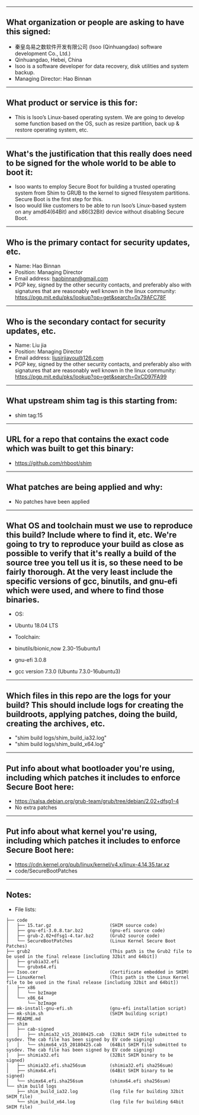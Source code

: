 -------------------------------------------------------------------------------
What organization or people are asking to have this signed:
-------------------------------------------------------------------------------
- 秦皇岛易之数软件开发有限公司 (Isoo (Qinhuangdao) software development Co., Ltd.)
- Qinhuangdao, Hebei, China
- Isoo is a software developer for data recovery, disk utilities and system backup.
- Managing Director: Hao Binnan

-------------------------------------------------------------------------------
What product or service is this for:
-------------------------------------------------------------------------------
- This is Isoo’s Linux-based operating system. We are going to develop some function based on the OS, such as resize partition, back up & restore operating system, etc.

-------------------------------------------------------------------------------
What's the justification that this really does need to be signed for the whole world to be able to boot it:
-------------------------------------------------------------------------------
- Isoo wants to employ Secure Boot for building a trusted operating system from Shim to GRUB to the kernel to signed filesystem partitions. Secure Boot is the first step for this.
- Isoo would like customers to be able to run Isoo’s Linux-based system on any amd64(64Bit) and x86(32Bit) device without disabling Secure Boot.

-------------------------------------------------------------------------------
Who is the primary contact for security updates, etc.
-------------------------------------------------------------------------------
- Name: Hao Binnan
- Position: Managing Director
- Email address: haobinnan@gmail.com
- PGP key, signed by the other security contacts, and preferably also with signatures that are reasonably well known in the linux community: https://pgp.mit.edu/pks/lookup?op=get&search=0x79AFC78F

-------------------------------------------------------------------------------
Who is the secondary contact for security updates, etc.
-------------------------------------------------------------------------------
- Name: Liu jia
- Position: Managing Director
- Email address: liusirjiayou@126.com
- PGP key, signed by the other security contacts, and preferably also with signatures that are reasonably well known in the linux community: https://pgp.mit.edu/pks/lookup?op=get&search=0xCD97FA99

-------------------------------------------------------------------------------
What upstream shim tag is this starting from:
-------------------------------------------------------------------------------
- shim tag:15

-------------------------------------------------------------------------------
URL for a repo that contains the exact code which was built to get this binary:
-------------------------------------------------------------------------------
- https://github.com/rhboot/shim

-------------------------------------------------------------------------------
What patches are being applied and why:
-------------------------------------------------------------------------------
- No patches have been applied

-------------------------------------------------------------------------------
What OS and toolchain must we use to reproduce this build?  Include where to find it, etc.  We're going to try to reproduce your build as close as possible to verify that it's really a build of the source tree you tell us it is, so these need to be fairly thorough. At the very least include the specific versions of gcc, binutils, and gnu-efi which were used, and where to find those binaries.
-------------------------------------------------------------------------------
- OS: 
- Ubuntu 18.04 LTS

- Toolchain: 
- binutils/bionic,now 2.30-15ubuntu1
- gnu-efi 3.0.8
- gcc version 7.3.0 (Ubuntu 7.3.0-16ubuntu3)

-------------------------------------------------------------------------------
Which files in this repo are the logs for your build?   This should include logs for creating the buildroots, applying patches, doing the build, creating the archives, etc.
-------------------------------------------------------------------------------
- "shim build logs/shim_build_ia32.log"
- "shim build logs/shim_build_x64.log"

-------------------------------------------------------------------------------
Put info about what bootloader you're using, including which patches it includes to enforce Secure Boot here:
-------------------------------------------------------------------------------
- https://salsa.debian.org/grub-team/grub/tree/debian/2.02+dfsg1-4
- No extra patches

-------------------------------------------------------------------------------
Put info about what kernel you're using, including which patches it includes to enforce Secure Boot here:
-------------------------------------------------------------------------------
- https://cdn.kernel.org/pub/linux/kernel/v4.x/linux-4.14.35.tar.xz
- code/SecureBootPatches

-------------------------------------------------------------------------------
Notes:
-------------------------------------------------------------------------------
- File lists:
```text
├── code
│   ├── 15.tar.gz                      (SHIM source code)
│   ├── gnu-efi-3.0.8.tar.bz2          (gnu-efi source code)
│   ├── grub-2.02+dfsg1-4.tar.bz2      (Grub2 source code)
│   └── SecureBootPatches              (Linux Kernel Secure Boot Patches)
├── grub2                              (This path is the Grub2 file to be used in the final release [including 32bit and 64bit])
│   ├── grubia32.efi
│   └── grubx64.efi
├── Isoo.cer                           (Certificate embedded in SHIM)
├── LinuxKernel                        (This path is the Linux Kernel file to be used in the final release [including 32bit and 64bit])
│   ├── x86
│   │   └── bzImage
│   └── x86_64
│       └── bzImage
├── mk-install-gnu-efi.sh              (gnu-efi installation script)
├── mk-shim.sh                         (SHIM building script)
├── README.md
├── shim
│   ├── cab-signed
│   │   ├── shimia32_v15_20180425.cab  (32Bit SHIM file submitted to sysdev. The cab file has been signed by EV code signing)
│   │   └── shimx64_v15_20180425.cab   (64Bit SHIM file submitted to sysdev. The cab file has been signed by EV code signing)
│   ├── shimia32.efi                   (32Bit SHIM binary to be signed)
│   ├── shimia32.efi.sha256sum         (shimia32.efi sha256sum)
│   ├── shimx64.efi                    (64Bit SHIM binary to be signed)
│   └── shimx64.efi.sha256sum          (shimx64.efi sha256sum)
└── shim build logs
    ├── shim_build_ia32.log            (log file for building 32bit SHIM file)
    └── shim_build_x64.log             (log file for building 64bit SHIM file)
```
